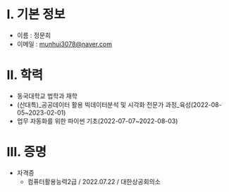# Ⅰ. 기본 정보
- 이름 : 정문희
- 이메일 : munhui3078@naver.com

# Ⅱ. 학력 
- 동국대학교 법학과 재학
- (산대특)_공공데이터 활용 빅데이터분석 및 시각화 전문가 과정_육성(2022-08-05~2023-02-01)
- 업무 자동화를 위한 파이썬 기초(2022-07-07~2022-08-03)

# Ⅲ. 증명
- 자격증
    - 컴퓨터활용능력2급 / 2022.07.22 / 대한상공회의소
    